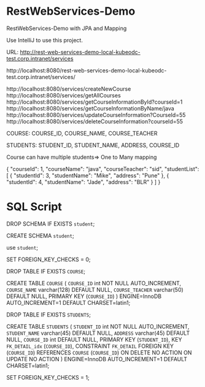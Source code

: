 # RestWebServices-Demo
RestWebServices-Demo with JPA and Mapping

Use IntelliJ to use this project.

URL: http://rest-web-services-demo-local-kubeodc-test.corp.intranet/services

http://localhost:8080/rest-web-services-demo-local-kubeodc-test.corp.intranet/services/

http://localhost:8080/services/createNewCourse
http://localhost:8080/services/getAllCourses
http://localhost:8080/services/getCourseInformationById?courseId=1
http://localhost:8080/services/getCourseInformationByName/java
http://localhost:8080/services/updateCourseInformation?CourseId=55
http://localhost:8080/services/deleteCourseInformation?courseId=55

COURSE: COURSE_ID, COURSE_NAME, COURSE_TEACHER

STUDENTS: STUDENT_ID, STUDENT_NAME, ADDRESS, COURSE_ID

Course can have multiple students=> One to Many mapping


{
    "courseId": 1,
    "courseName": "java",
    "courseTeacher": "sid",
    "studentList": [
        {
            "studentId": 3,
            "studentName": "Mike",
            "address": "Pune"
        },
        {
            "studentId": 4,
            "studentName": "Jade",
            "address": "BLR"
        }
    ]
}


# SQL Script

DROP SCHEMA IF EXISTS `student`;

CREATE SCHEMA `student`;

use `student`;

SET FOREIGN_KEY_CHECKS = 0;

DROP TABLE IF EXISTS `COURSE`;

CREATE TABLE `COURSE` (
  `COURSE_ID` int NOT NULL AUTO_INCREMENT,
  `COURSE_NAME` varchar(128) DEFAULT NULL,
  `COURSE_TEACHER` varchar(50) DEFAULT NULL,
  PRIMARY KEY (`COURSE_ID`)
) ENGINE=InnoDB AUTO_INCREMENT=1 DEFAULT CHARSET=latin1;

DROP TABLE IF EXISTS `STUDENTS`;

CREATE TABLE `STUDENTS` (
  `STUDENT_ID` int NOT NULL AUTO_INCREMENT,
  `STUDENT_NAME` varchar(45) DEFAULT NULL,
  `ADDRESS` varchar(45) DEFAULT NULL,
  `COURSE_ID` int DEFAULT NULL,
  PRIMARY KEY (`STUDENT_ID`),
  KEY `FK_DETAIL_idx` (`COURSE_ID`),
  CONSTRAINT `FK_DETAIL` FOREIGN KEY (`COURSE_ID`) 
  REFERENCES `COURSE` (`COURSE_ID`) ON DELETE NO ACTION ON UPDATE NO ACTION
) ENGINE=InnoDB AUTO_INCREMENT=1 DEFAULT CHARSET=latin1;

SET FOREIGN_KEY_CHECKS = 1;






